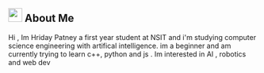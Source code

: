 
## <img src="https://cdn3.emoji.gg/emojis/7258-howody.gif" width="28px" height="28px"> About Me
Hi , Im Hriday Patney a first year student at NSIT and 
i'm studying computer science engineering with artifical intelligence.
im a beginner and am currently trying to learn c++, python and js . Im interested in AI , robotics and web dev



<!---
HridayPatney/HridayPatney is a ✨ special ✨ repository because its `README.md` (this file) appears on your GitHub profile.
You can click the Preview link to take a look at your changes.
--->
